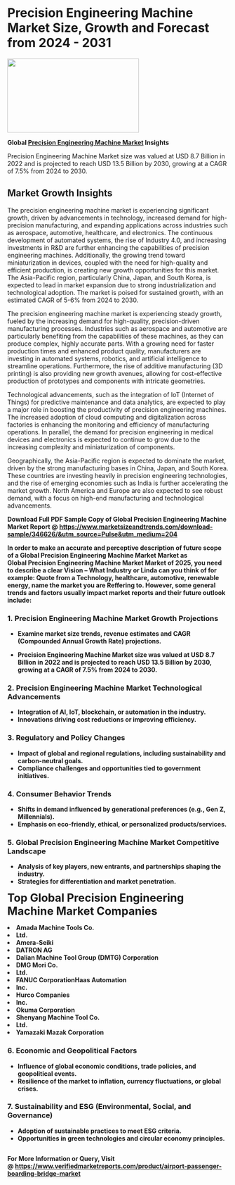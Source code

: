 <H1>Precision Engineering Machine Market Size, Growth and Forecast from 2024 - 2031</H1><img class="aligncenter size-medium wp-image-584254" src="https://thirdeyenews.in/wp-content/uploads/2024/09/Global-Market-Research-300x168.jpeg" alt="" width="300" height="168" /><p><strong>Global&nbsp;<a href="https://www.marketsizeandtrends.com/download-sample/346626/&amp;utm_source=Pulse&amp;utm_medium=204">Precision Engineering Machine Market</a> Insights</strong></p><p>Precision Engineering Machine Market size was valued at USD 8.7 Billion in 2022 and is projected to reach USD 13.5 Billion by 2030, growing at a CAGR of 7.5% from 2024 to 2030.</p><p><h2>Market Growth Insights</h2> <p>The precision engineering machine market is experiencing significant growth, driven by advancements in technology, increased demand for high-precision manufacturing, and expanding applications across industries such as aerospace, automotive, healthcare, and electronics. The continuous development of automated systems, the rise of Industry 4.0, and increasing investments in R&D are further enhancing the capabilities of precision engineering machines. Additionally, the growing trend toward miniaturization in devices, coupled with the need for high-quality and efficient production, is creating new growth opportunities for this market. The Asia-Pacific region, particularly China, Japan, and South Korea, is expected to lead in market expansion due to strong industrialization and technological adoption. The market is poised for sustained growth, with an estimated CAGR of 5-6% from 2024 to 2030.</p> <p><strong></strong></p> <p>The precision engineering machine market is experiencing steady growth, fueled by the increasing demand for high-quality, precision-driven manufacturing processes. Industries such as aerospace and automotive are particularly benefiting from the capabilities of these machines, as they can produce complex, highly accurate parts. With a growing need for faster production times and enhanced product quality, manufacturers are investing in automated systems, robotics, and artificial intelligence to streamline operations. Furthermore, the rise of additive manufacturing (3D printing) is also providing new growth avenues, allowing for cost-effective production of prototypes and components with intricate geometries.</p> <p>Technological advancements, such as the integration of IoT (Internet of Things) for predictive maintenance and data analytics, are expected to play a major role in boosting the productivity of precision engineering machines. The increased adoption of cloud computing and digitalization across factories is enhancing the monitoring and efficiency of manufacturing operations. In parallel, the demand for precision engineering in medical devices and electronics is expected to continue to grow due to the increasing complexity and miniaturization of components.</p> <p>Geographically, the Asia-Pacific region is expected to dominate the market, driven by the strong manufacturing bases in China, Japan, and South Korea. These countries are investing heavily in precision engineering technologies, and the rise of emerging economies such as India is further accelerating the market growth. North America and Europe are also expected to see robust demand, with a focus on high-end manufacturing and technological advancements.</p> <p><strong></p><p><span class=""><strong>Download Full PDF Sample Copy of Global Precision Engineering Machine Market Report</strong> @ <a href="https://www.marketsizeandtrends.com/download-sample/346626/&amp;utm_source=Pulse&amp;utm_medium=204" target="_blank">https://www.marketsizeandtrends.com/download-sample/346626/&amp;utm_source=Pulse&amp;utm_medium=204</a></span></p><p>In order to make an accurate and perceptive description of future scope of a Global&nbsp;Precision Engineering Machine Market Market as Global&nbsp;Precision Engineering Machine Market Market of 2025, you need to describe a clear Vision &ndash; What Industry or Linda can you think of for example: Quote from a Technology, healthcare, automotive, renewable energy, name the market you are Reffering to. However, some general trends and factors usually impact market reports and their future outlook include:</p><h3>1.&nbsp;<strong>Precision Engineering Machine Market Growth Projections</strong></h3><ul><li>Examine market size trends, revenue estimates and CAGR (Compounded Annual Growth Rate) projections.</li><li><p>Precision Engineering Machine Market size was valued at USD 8.7 Billion in 2022 and is projected to reach USD 13.5 Billion by 2030, growing at a CAGR of 7.5% from 2024 to 2030.</p></li></ul><h3>2.&nbsp;<strong>Precision Engineering Machine Market Technological Advancements</strong></h3><ul><li>Integration of AI, IoT, blockchain, or automation in the industry.</li><li>Innovations driving cost reductions or improving efficiency.</li></ul><h3>3.&nbsp;<strong>Regulatory and Policy Changes</strong></h3><ul><li>Impact of global and regional regulations, including sustainability and carbon-neutral goals.</li><li>Compliance challenges and opportunities tied to government initiatives.</li></ul><h3>4.&nbsp;<strong>Consumer Behavior Trends</strong></h3><ul><li>Shifts in demand influenced by generational preferences (e.g., Gen Z, Millennials).</li><li>Emphasis on eco-friendly, ethical, or personalized products/services.</li></ul><h3>5.&nbsp;<strong>Global Precision Engineering Machine Market Competitive Landscape</strong></h3><ul><li>Analysis of key players, new entrants, and partnerships shaping the industry.</li><li>Strategies for differentiation and market penetration.</li></ul><p data-pm-slice="1 1 []"><span style="color: inherit; font-family: inherit; font-size: 25px;">Top Global Precision Engineering Machine Market Companies</span></p><div class="" data-test-id=""><p><li>Amada Machine Tools Co.</li><li> Ltd.</li><li> Amera-Seiki</li><li> DATRON AG</li><li> Dalian Machine Tool Group (DMTG) Corporation</li><li> DMG Mori Co.</li><li>Ltd.</li><li> FANUC CorporationHaas Automation</li><li>Inc.</li><li> Hurco Companies</li><li>Inc.</li><li> Okuma Corporation</li><li> Shenyang Machine Tool Co.</li><li>Ltd.</li><li> Yamazaki Mazak Corporation</li></p></div><h3>6.&nbsp;<strong>Economic and Geopolitical Factors</strong></h3><ul><li>Influence of global economic conditions, trade policies, and geopolitical events.</li><li>Resilience of the market to inflation, currency fluctuations, or global crises.</li></ul><h3>7.&nbsp;<strong>Sustainability and ESG (Environmental, Social, and Governance)</strong></h3><ul><li>Adoption of sustainable practices to meet ESG criteria.</li><li>Opportunities in green technologies and circular economy principles.</li></ul><h2><strong style="font-size: 14px;">For More Information or Query, Visit @&nbsp;</strong><a style="background-color: #ffffff; font-size: 14px;" href="https://www.marketsizeandtrends.com/report/precision-engineering-machine-market/" target="_blank">https://www.verifiedmarketreports.com/product/airport-passenger-boarding-bridge-market</a></h2>
